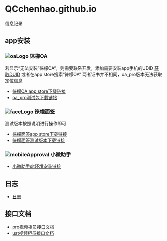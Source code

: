 # QCchenhao.github.io
信息记录
## app安装

###  ![oaLogo](https://qcchenhao.github.io/oa_pro/30.png "oa logo") 徕檬OA
[oaLogo]:https://apps.apple.com/cn/app/徕檬oa/id1536723169 "oaLogo"  
若显示“无法安装”徕檬OA“，则需要联系开发，添加需要安装app手机的UDID
[获取DUID](https://www.pgyer.com/tools/udid "蒲公英获取UDID工具")
或者在app store搜索“徕檬OA” 
两者证书并不相同，oa_pro版本无法获取定位信息
<br>
* [徕檬OA app store下载链接](https://apps.apple.com/cn/app/徕檬oa/id1536723169 "官网下载地址") 
* [oa_pro测试包下载链接](itms-services://?action=download-manifest&url=https://qcchenhao.github.io/oa_pro/manifest.plist "点击安装即可安装") 


###  ![faceLogo](https://qcchenhao.github.io/face/30.png "面签 logo") 徕檬面签
[faceLogo]:https://apps.apple.com/cn/app/徕檬面签/id1536910735 "face Logo"  
测试版本按照说明进行操作即可
<br>
* [徕檬面签app store下载链接](https://apps.apple.com/cn/app/徕檬面签/id1536910735 "官网下载地址") 
* [徕檬面签测试版本下载链接](itms-services://?action=download-manifest&url=https://qcchenhao.github.io/mobileApproval/manifest_sit.plist "点击安装即可安装") 


###  ![mobileApproval](https://qcchenhao.github.io/mobileApproval/30.png "mobileApproval logo") 小微助手
* [小微助手sit环境安装链接](itms-services://?action=download-manifest&url=https://qcchenhao.github.io/mobileApproval/manifest_sit.plist "点击安装即可安装") 

## 日志

* [日志](https://shujincloud.feishu.cn/sheets/shtcnRN14EaOTZXlVdbwRMV805e "25号") 


## 接口文档
* [pro视频柜员接口文档](http://zuul-pro.leimondata.cn:8082/api/manage/nmp-counter-manage-pro/doc.html "pro") 
* [uat视频柜员接口文档](http://zuul-pro.leimondata.cn:8082/api/manage/nmp-counter-manage-pro/doc.html "uat") 


